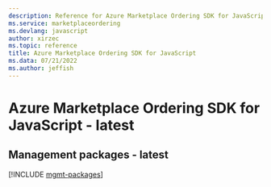 ```yaml
---
description: Reference for Azure Marketplace Ordering SDK for JavaScript
ms.service: marketplaceordering
ms.devlang: javascript
author: xirzec
ms.topic: reference
title: Azure Marketplace Ordering SDK for JavaScript
ms.data: 07/21/2022
ms.author: jeffish
---
```

# Azure Marketplace Ordering SDK for JavaScript - latest

## Management packages - latest
[!INCLUDE [mgmt-packages](marketplace-ordering-mgmt-index.md)]